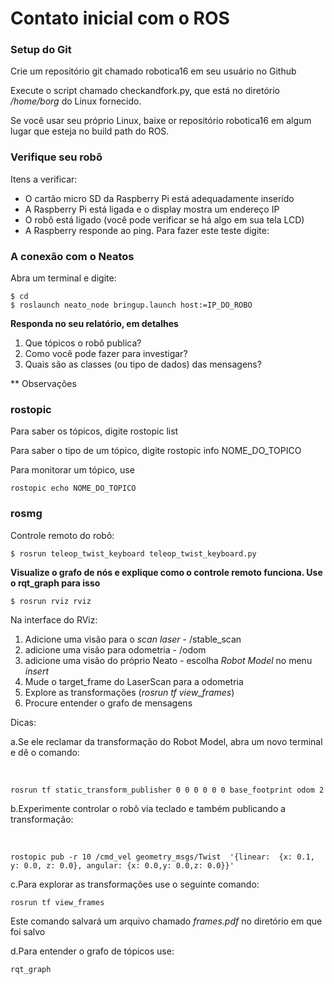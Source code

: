
# Contato inicial com o ROS

### Setup do Git 

Crie um repositório git chamado robotica16 em seu usuário no Github 

Execute o script chamado checkandfork.py, que está no diretório */home/borg* do Linux fornecido.

Se você usar seu próprio Linux, baixe or repositório robotica16 em algum lugar que esteja no build path do ROS.


### Verifique seu robô

Itens a verificar:

- O cartão micro SD da Raspberry Pi está adequadamente inserido
- A Raspberry Pi está ligada e o display mostra um endereço IP
- O robô está ligado (você pode verificar se há algo em sua tela LCD)
- A Raspberry responde ao ping. Para fazer este teste digite: 

### A conexão com o Neatos

Abra um terminal e digite:

	$ cd
	$ roslaunch neato_node bringup.launch host:=IP_DO_ROBO

**Responda no seu relatório, em detalhes**

1. Que tópicos o robô publica?
2. Como você pode fazer para investigar?
3. Quais são as classes (ou tipo de dados) das mensagens?

** Observações

### rostopic

Para saber os tópicos, digite
	rostopic list

Para saber o tipo de um tópico, digite
	rostopic info NOME_DO_TOPICO

Para monitorar um tópico, use

	rostopic echo NOME_DO_TOPICO

### rosmg



Controle remoto do robô:

	$ rosrun teleop_twist_keyboard teleop_twist_keyboard.py


**Visualize o grafo de nós e explique como o controle remoto funciona. Use o rqt_graph para isso**


	$ rosrun rviz rviz

Na interface do RViz:

1. Adicione uma visão para o *scan laser* - /stable_scan
2. adicione uma visão para  odometria - /odom
3. adicione uma visão do próprio Neato - escolha *Robot Model* no menu *insert*
3. Mude o target_frame do LaserScan para a odometria
4. Explore as transformações (*rosrun tf view_frames*)
5. Procure entender o grafo de mensagens

Dicas:

a.Se ele reclamar da transformação do Robot Model, abra um novo terminal e dê o comando:

 &nbsp;

	rosrun tf static_transform_publisher 0 0 0 0 0 0 base_footprint odom 2

b.Experimente controlar o robô via teclado e também publicando a transformação:


&nbsp;

	rostopic pub -r 10 /cmd_vel geometry_msgs/Twist  '{linear:  {x: 0.1, y: 0.0, z: 0.0}, angular: {x: 0.0,y: 0.0,z: 0.0}}'


c.Para explorar as transformações use o seguinte comando:

	rosrun tf view_frames

Este comando salvará um arquivo chamado *frames.pdf* no diretório em que foi salvo

d.Para entender o grafo de tópicos use:

	rqt_graph
